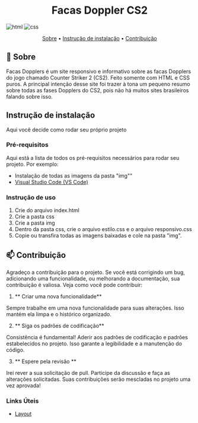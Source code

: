 [HTML5]: https://img.shields.io/badge/html5-%23E34F26.svg?style=for-the-badge&logo=html5&logoColor=white
[CSS3]: https://img.shields.io/badge/css3-%231572B6.svg?style=for-the-badge&logo=css3&logoColor=white

<h1 align="center" style="font-weight: bold;">Facas Doppler CS2</h1>

![html][HTML5]
![css][CSS3]

<p align="center">
 <a href="#about">Sobre</a> • 
 <a href="#started">Instrução de instalação</a> • 
 <a href="#contribute">Contribuição</a>
</p>


<h2 id="about">📌 Sobre</h2>

Facas Dopplers é um site responsivo e informativo sobre as facas Dopplers do jogo chamado Counter Striker 2 (CS2). Feito somente com HTML e CSS puros. A principal intenção desse site foi trazer à tona um pequeno resumo sobre todas as fases Dopplers do CS2, pois não há muitos sites brasileiros falando sobre isso.

<h2 id="started">Instrução de instalação</h2>

Aqui você decide como rodar seu próprio projeto

<h3>Pré-requisitos</h3>

Aqui está a lista de todos os pré-requisitos necessários para rodar seu projeto. Por exemplo:

- Instalação de todas as imagens da pasta "img""
- [Visual Studio Code (VS Code)](https://code.visualstudio.com/download)

<h3>Instrução de uso</h3>

1. Crie do arquivo index.html
2. Crie a pasta css
3. Crie a pasta img
4. Dentro da pasta css, crie o arquivo estilo.css e o arquivo responsivo.css
3. Copie ou transfira todas as imagens baixadas e cole na pasta "img".

<h2 id="contribute">📫 Contribuição</h2>

Agradeço a contribuição para o projeto. Se você está corrigindo um bug, adicionando uma funcionalidade, ou melhorando a documentação, sua contribuição é valiosa. Veja como você pode contribuir:

1. ** Criar uma nova funcionalidade**

Sempre trabalhe em uma nova funcionalidade para suas alterações. Isso mantém ela limpa e o histórico organizado.

2. ** Siga os padrões de codificação**

Consistência é fundamental! Aderir aos padrões de codificação e padrões estabelecidos no projeto. Isso garante a legibilidade e a manutenção do código.

3. ** Espere pela revisão **

Irei rever a sua solicitação de pull. Participe da discussão e faça as alterações solicitadas. Suas contribuições serão mescladas no projeto uma vez aprovada!

<h3>Links Úteis</h3>

- [Layout](https://www.youtube.com/watch?v=6gRtjwD2w88&list=PL2Fdisxwzt_f5C7Mv0kg1EAHhy2VJLf1c)
